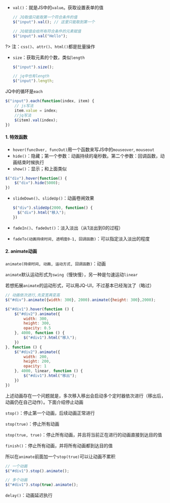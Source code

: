 - `val()`：就是JS中的`value`。获取设置表单的值

  ```js
  // JQ取值只能取第一个符合条件的值
  $("input").val(); // 这里只能取到第一个
  
  // JQ赋值会给所有符合条件的元素赋值
  $("input").val("Hello");
  ```

?> 注：`css()`、`attr()`、`html()`都是批量操作

- `size`：获取元素的个数，类似`length`

  ```js
  $("input").size();
  
  // jq中也有length
  $("input").length;
  ```

  

JQ中的循环是`each`

```js
$("input").each(function(index, item) {
    // js写法
    item.value = index;
    //jq写法
    $(item).val(index);
})
```



#### 1. 特效函数

- `hover(funcOver, funcOut)`用一个函数来写JS中的`mouseover`, `mouseout`
- `hide()`：隐藏；第一个参数：动画持续的毫秒数。第二个参数：回调函数，动画结束时候执行
- `show()`：显示；和上面类似

```js
$("div").hover(function() {
    $("div").hide(5000);
})
```



- `slideDown()`、`slideUp()`：动画卷闸效果

  ```js
  $("div").slideUp(2000, function() {
  	$("div").html("移入");
  })
  ```

- `fadeIn()`、`fadeOut()`：淡入淡出（从1淡出到0的过程）

- `fadeTo(动画持续时间, 透明度0-1, 回调函数)`：可以指定淡入淡出的程度

#### 2. animate动画

`animate(持续时间, 动画, 运动方式, 回调函数)`：动画

`animate`默认运动形式为`swing`（慢快慢），另一种是匀速运动`linear`

若想拓展`animate`的运动形式，可以用JQ-UI，不过基本已经淘汰了（略过）

```js
// 动画依次进行,先变宽再变高
$("#div").animate({width: 300}, 2000).animate({height: 300},2000);
```

```js
$("#div1").hover(function () {
    $("#div2").animate({
        width: 300,
        height: 300,
        opacity: 0.5
    }, 4000, function () {
        $("#div1").html("移入");
    })
}, function () {
    $("#div2").animate({
        width: 200,
        height: 200,
        opacity: 1
    }, 4000, linear, function () {
        $("#div1").html("移出");
    })
})
```



上述动画存在一个问题就是，多次移入移出会启动多个定时器依次进行（移出后，动画仍在自己动作）。下面介绍停止动画

`stop()`：停止第一个动画，后续动画正常进行

`stop(true)`：停止所有动画

`stop(true, true)`：停止所有动画，并且将当前正在进行的动画直接到达目的值

`finish()`：停止所有动画，并将所有动画都到达目的值

所以在`animate`前面加一个`stop(true)`可以让动画不累积

```js
// 一个动画
$("#div1").stop().animate();

// 多个动画
$("#div1").stop(true).animate();
```



`delay()`：动画延迟执行